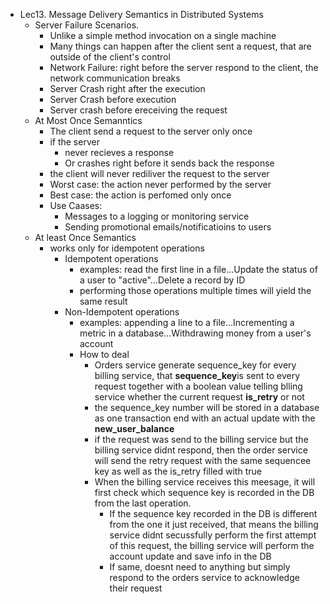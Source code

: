* Lec13. Message Delivery Semantics in Distributed Systems
  * Server Failure Scenarios.  
    * Unlike a simple method invocation on a single machine
    * Many things can happen after the client sent a request, that are outside of the client's control
    * Network Failure: right before the server respond to the client, the network communication breaks
    * Server Crash right after the execution
    * Server Crash before execution
    * Server crash before ereceiving the request
  * At Most Once Semanntics
    * The client send a request to the server only once
    * if the server
      * never recieves a response
      * Or crashes right before it sends back the response
    * the client will never rediliver the request to the server   
    * Worst case: the action never performed by the server
    * Best case: the action is perfomed only once
    * Use Caases:
      * Messages to a logging or monitoring service
      * Sending promotional emails/notificatioins to users
  * At least Once Semantics
    * works only for idempotent operations
      * Idempotent operations 
        * examples: read the first line in a file...Update the status of a user to "active"...Delete a record by ID 
        * performing those operations multiple times will yield the same result
      * Non-Idempotent operations
        * examples: appending a line to a file...Incrementing a metric in a database...Withdrawing money from a user's account
        * How to deal
          * Orders service generate sequence_key for every billing service, that **sequence_key**is sent to every request together with a boolean value telling blling service whether the current request **is_retry** or not   
          * the sequence_key number will be stored in a database as one transaction end with an actual update with the **new_user_balance**
          * if the request was send to the billing service but the billing service didnt respond, then the order service will send the retry request with the same sequencee key as well as the is_retry filled with true
          * When the billing service receives this meesage, it will first check which sequence key is recorded in the DB from the last operation. 
            * If the sequence key recorded in the DB is different from the one it just received, that means the billing service didnt secussfully perform the first attempt of this request, the billing service will perform the account update and save info in the DB
            * If same, doesnt need to anything but simply respond to the orders service to acknowledge their request
       
